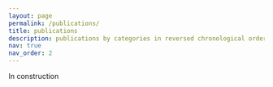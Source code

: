 ```yaml
---
layout: page
permalink: /publications/
title: publications
description: publications by categories in reversed chronological order. generated by jekyll-scholar.
nav: true
nav_order: 2
---
```


In construction

